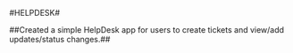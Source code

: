 #HELPDESK#

##Created a simple HelpDesk app for users to create tickets and view/add updates/status changes.## 

